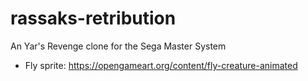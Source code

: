 # rassaks-retribution
An Yar's Revenge clone for the Sega Master System



* Fly sprite: https://opengameart.org/content/fly-creature-animated